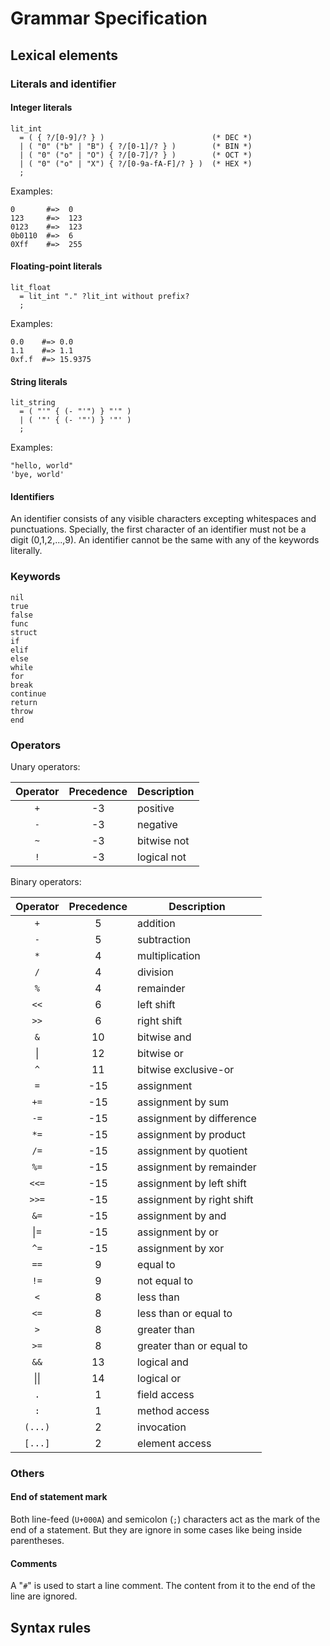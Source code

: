 # Grammar Specification

## Lexical elements

### Literals and identifier

#### Integer literals

```
lit_int
  = ( { ?/[0-9]/? } )                        (* DEC *)
  | ( "0" ("b" | "B") { ?/[0-1]/? } )        (* BIN *)
  | ( "0" ("o" | "O") { ?/[0-7]/? } )        (* OCT *)
  | ( "0" ("o" | "X") { ?/[0-9a-fA-F]/? } )  (* HEX *)
  ;
```

Examples:

```
0       #=>  0
123     #=>  123
0123    #=>  123
0b0110  #=>  6
0Xff    #=>  255
```

#### Floating-point literals

```
lit_float
  = lit_int "." ?lit_int without prefix?
  ;
```

Examples:

```
0.0    #=> 0.0
1.1    #=> 1.1
0xf.f  #=> 15.9375
```

#### String literals

```
lit_string
  = ( "'" { (- "'") } "'" )
  | ( '"' { (- '"') } '"' )
  ;
```

Examples:

```
"hello, world"
'bye, world'
```

#### Identifiers

An identifier consists of any visible characters excepting whitespaces and punctuations.
Specially, the first character of an identifier must not be a digit (0,1,2,...,9).
An identifier cannot be the same with any of the keywords literally.

### Keywords

```
nil
true
false
func
struct
if
elif
else
while
for
break
continue
return
throw
end
```

### Operators

Unary operators:

| Operator | Precedence | Description |
|:--------:|:----------:|-------------|
|   `+`    |     -3     | positive    |
|   `-`    |     -3     | negative    |
|   `~`    |     -3     | bitwise not |
|   `!`    |     -3     | logical not |

Binary operators:

|   Operator   | Precedence | Description               |
|:------------:|:----------:|---------------------------|
|     `+`      |     5      | addition                  |
|     `-`      |     5      | subtraction               |
|     `*`      |     4      | multiplication            |
|     `/`      |     4      | division                  |
|     `%`      |     4      | remainder                 |
|     `<<`     |     6      | left shift                |
|     `>>`     |     6      | right shift               |
|     `&`      |     10     | bitwise and               |
|    &#124;    |     12     | bitwise or                |
|     `^`      |     11     | bitwise exclusive-or      |
|     `=`      |    -15     | assignment                |
|     `+=`     |    -15     | assignment by sum         |
|     `-=`     |    -15     | assignment by difference  |
|     `*=`     |    -15     | assignment by product     |
|     `/=`     |    -15     | assignment by quotient    |
|     `%=`     |    -15     | assignment by remainder   |
|    `<<=`     |    -15     | assignment by left shift  |
|    `>>=`     |    -15     | assignment by right shift |
|     `&=`     |    -15     | assignment by and         |
|   &#124;=    |    -15     | assignment by or          |
|     `^=`     |    -15     | assignment by xor         |
|     `==`     |     9      | equal to                  |
|     `!=`     |     9      | not equal to              |
|     `<`      |     8      | less than                 |
|     `<=`     |     8      | less than or equal to     |
|     `>`      |     8      | greater than              |
|     `>=`     |     8      | greater than or equal to  |
|     `&&`     |     13     | logical and               |
| &#124;&#124; |     14     | logical or                |
|     `.`      |     1      | field access              |
|     `:`      |     1      | method access             |
|   `(...)`    |     2      | invocation                |
|   `[...]`    |     2      | element access            |

### Others

#### End of statement mark

Both line-feed (`U+000A`) and semicolon (`;`) characters act as the mark of the end of a statement.
But they are ignore in some cases like being inside parentheses.

#### Comments

A "`#`" is used to start a line comment.
The content from it to the end of the line are ignored.

## Syntax rules
